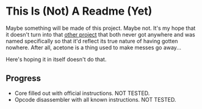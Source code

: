 This Is (Not) A Readme (Yet)
============================

Maybe something will be made of this project. Maybe not. It's my hope
that it doesn't turn into that [other project](https://github.com/Iambian/VANISH) that both never got anywhere and was named specifically
so that it'd reflect its true nature of having gotten nowhere.
After all, acetone is a thing used to make messes go away...

Here's hoping it in itself doesn't do that.

Progress
--------
* Core filled out with official instructions. NOT TESTED.
* Opcode disassembler with all known instructions. NOT TESTED.
